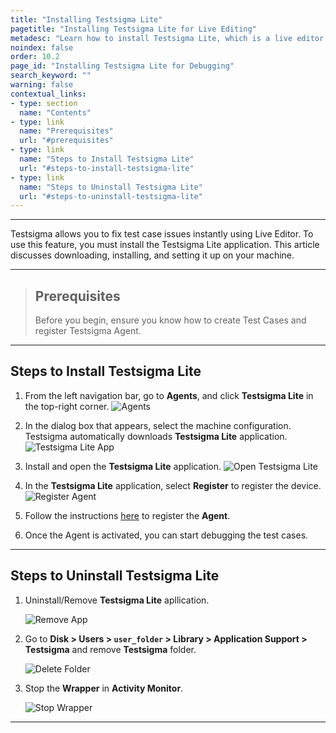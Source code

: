 ```yaml
---
title: "Installing Testsigma Lite"
pagetitle: "Installing Testsigma Lite for Live Editing"
metadesc: "Learn how to install Testsigma Lite, which is a live editor for Test Cases | Testsigma Lite gives you complete control over test case execution and debugging to modify test steps immediately"
noindex: false
order: 10.2
page_id: "Installing Testsigma Lite for Debugging"
search_keyword: ""
warning: false
contextual_links:
- type: section
  name: "Contents"
- type: link
  name: "Prerequisites"
  url: "#prerequisites"
- type: link
  name: "Steps to Install Testsigma Lite"
  url: "#steps-to-install-testsigma-lite"
- type: link
  name: "Steps to Uninstall Testsigma Lite"
  url: "#steps-to-uninstall-testsigma-lite"
---
```


---

Testsigma allows you to fix test case issues instantly using Live Editor. To use this feature, you must install the Testsigma Lite application. This article discusses downloading, installing, and setting it up on your machine.

---

> ## **Prerequisites**
> 
> Before you begin, ensure you know how to create Test Cases and register Testsigma Agent. 

---

## **Steps to Install Testsigma Lite**

1. From the left navigation bar, go to **Agents**, and click **Testsigma Lite** in the top-right corner.
   ![Agents](https://s3.amazonaws.com/static-docs.testsigma.com/new_images/projects/applications/Testsigma_Lite_Agents.png)

2. In the dialog box that appears, select the machine configuration. Testsigma automatically downloads **Testsigma Lite** application.
   ![Testsigma Lite App](https://s3.amazonaws.com/static-docs.testsigma.com/new_images/projects/applications/Download_Testsigma_Lite_Dropdown.png)

3. Install and open the **Testsigma Lite** application.
   ![Open Testsigma Lite](https://s3.amazonaws.com/static-docs.testsigma.com/new_images/projects/applications/Testsigma_Lite.png)

4. In the **Testsigma Lite** application, select **Register** to register the device.
   ![Register Agent](https://s3.amazonaws.com/static-docs.testsigma.com/new_images/projects/applications/Register_Agent_TSLite.png)

5. Follow the instructions [here](https://testsigma.com/docs/agent/setup-on-windows-mac-linux/#register-the-testsigma-agent) to register the **Agent**.

6. Once the Agent is activated, you can start debugging the test cases.

---

## **Steps to Uninstall Testsigma Lite**

1. Uninstall/Remove **Testsigma Lite** apllication.
   
   ![Remove App](https://s3.amazonaws.com/static-docs.testsigma.com/new_images/projects/applications/Remove_Testsigma_Lite.png)

2. Go to **Disk > Users > `user_folder` > Library > Application Support > Testsigma** and remove **Testsigma** folder.
   
   ![Delete Folder](https://s3.amazonaws.com/static-docs.testsigma.com/new_images/projects/applications/Remove_Testsigma_Folder.png)

3. Stop the **Wrapper** in **Activity Monitor**. 
   
   ![Stop Wrapper](https://s3.amazonaws.com/static-docs.testsigma.com/new_images/projects/applications/Quit_wrapper.png)

---